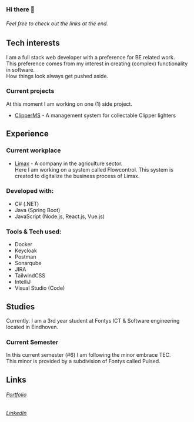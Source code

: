 ### Hi there 👋
###### Feel free to check out the links at the end.


## Tech interests
I am a full stack web developer with a preference for BE related work.
<br/>
This preference comes from my interest in creating (complex) functionality in software. 
<br/>
How things look always get pushed aside.
<br/>


### Current projects
At this moment I am working on one (1) side project.
 - [ClipperMS](https://github.com/MHormes/Clipper-MS) - A management system for collectable Clipper lighters


## Experience

### Current workplace
-  [Limax](https://www.limax.nl/) - A company in the agriculture sector.<br/>
Here I am working on a system called Flowcontrol. This system is created to digitalize the business process of Limax.


### Developed with:
- C# (.NET)
- Java (Spring Boot)
- JavaScript (Node.js, React.js, Vue.js)

### Tools & Tech used:
- Docker
- Keycloak
- Postman
- Sonarqube
- JIRA
- TailwindCSS
- IntelliJ
- Visual Studio (Code)


## Studies
Currently. I am a 3rd year student at Fontys ICT & Software engineering located in Eindhoven.

### Current Semester
In this current semester (#6) I am following the minor embrace TEC.
<br/>
This minor is provided by a subdivision of Fontys called Pulsed.

## Links
###### [Portfolio](https://mhormes.github.io/)
###### [LinkedIn](https://www.linkedin.com/in/maarten-hormes-72a665110/)